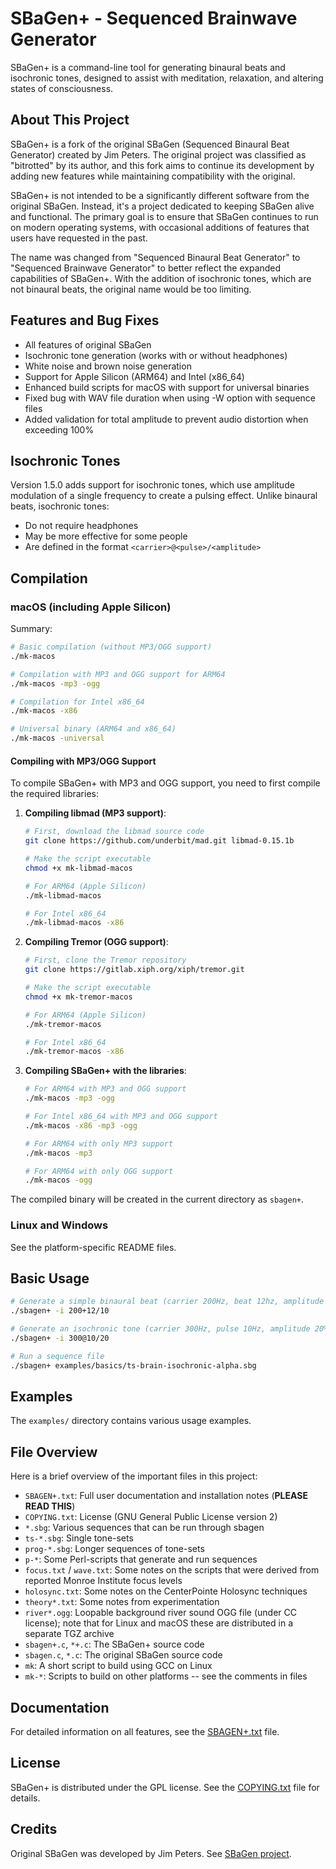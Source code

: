 # SBaGen+ - Sequenced Brainwave Generator

SBaGen+ is a command-line tool for generating binaural beats and isochronic tones, designed to assist with meditation, relaxation, and altering states of consciousness.

## About This Project

SBaGen+ is a fork of the original SBaGen (Sequenced Binaural Beat Generator) created by Jim Peters. The original project was classified as "bitrotted" by its author, and this fork aims to continue its development by adding new features while maintaining compatibility with the original.

SBaGen+ is not intended to be a significantly different software from the original SBaGen. Instead, it's a project dedicated to keeping SBaGen alive and functional. The primary goal is to ensure that SBaGen continues to run on modern operating systems, with occasional additions of features that users have requested in the past.

The name was changed from "Sequenced Binaural Beat Generator" to "Sequenced Brainwave Generator" to better reflect the expanded capabilities of SBaGen+. With the addition of isochronic tones, which are not binaural beats, the original name would be too limiting.

## Features and Bug Fixes

- All features of original SBaGen
- Isochronic tone generation (works with or without headphones)
- White noise and brown noise generation
- Support for Apple Silicon (ARM64) and Intel (x86_64)
- Enhanced build scripts for macOS with support for universal binaries
- Fixed bug with WAV file duration when using -W option with sequence files
- Added validation for total amplitude to prevent audio distortion when exceeding 100%

## Isochronic Tones

Version 1.5.0 adds support for isochronic tones, which use amplitude modulation of a single frequency to create a pulsing effect. Unlike binaural beats, isochronic tones:

- Do not require headphones
- May be more effective for some people
- Are defined in the format `<carrier>@<pulse>/<amplitude>`

## Compilation

### macOS (including Apple Silicon)

Summary:

```bash
# Basic compilation (without MP3/OGG support)
./mk-macos

# Compilation with MP3 and OGG support for ARM64
./mk-macos -mp3 -ogg

# Compilation for Intel x86_64
./mk-macos -x86

# Universal binary (ARM64 and x86_64)
./mk-macos -universal
```

#### Compiling with MP3/OGG Support

To compile SBaGen+ with MP3 and OGG support, you need to first compile the required libraries:

1. **Compiling libmad (MP3 support)**:

   ```bash
   # First, download the libmad source code
   git clone https://github.com/underbit/mad.git libmad-0.15.1b

   # Make the script executable
   chmod +x mk-libmad-macos

   # For ARM64 (Apple Silicon)
   ./mk-libmad-macos

   # For Intel x86_64
   ./mk-libmad-macos -x86
   ```

2. **Compiling Tremor (OGG support)**:

   ```bash
   # First, clone the Tremor repository
   git clone https://gitlab.xiph.org/xiph/tremor.git

   # Make the script executable
   chmod +x mk-tremor-macos

   # For ARM64 (Apple Silicon)
   ./mk-tremor-macos

   # For Intel x86_64
   ./mk-tremor-macos -x86
   ```

3. **Compiling SBaGen+ with the libraries**:

   ```bash
   # For ARM64 with MP3 and OGG support
   ./mk-macos -mp3 -ogg

   # For Intel x86_64 with MP3 and OGG support
   ./mk-macos -x86 -mp3 -ogg

   # For ARM64 with only MP3 support
   ./mk-macos -mp3

   # For ARM64 with only OGG support
   ./mk-macos -ogg
   ```

The compiled binary will be created in the current directory as `sbagen+`.

### Linux and Windows

See the platform-specific README files.

## Basic Usage

```bash
# Generate a simple binaural beat (carrier 200Hz, beat 12hz, amplitude 10%)
./sbagen+ -i 200+12/10

# Generate an isochronic tone (carrier 300Hz, pulse 10Hz, amplitude 20%)
./sbagen+ -i 300@10/20

# Run a sequence file
./sbagen+ examples/basics/ts-brain-isochronic-alpha.sbg
```

## Examples

The `examples/` directory contains various usage examples.

## File Overview

Here is a brief overview of the important files in this project:

- `SBAGEN+.txt`: Full user documentation and installation notes (**PLEASE READ THIS**)
- `COPYING.txt`: License (GNU General Public License version 2)
- `*.sbg`: Various sequences that can be run through sbagen
- `ts-*.sbg`: Single tone-sets
- `prog-*.sbg`: Longer sequences of tone-sets
- `p-*`: Some Perl-scripts that generate and run sequences
- `focus.txt` / `wave.txt`: Some notes on the scripts that were derived from reported Monroe Institute focus levels
- `holosync.txt`: Some notes on the CenterPointe Holosync techniques
- `theory*.txt`: Some notes from experimentation
- `river*.ogg`: Loopable background river sound OGG file (under CC license); note that for Linux and macOS these are distributed in a separate TGZ archive
- `sbagen+.c`, `*+.c`: The SBaGen+ source code
- `sbagen.c`, `*.c`: The original SBaGen source code
- `mk`: A short script to build using GCC on Linux
- `mk-*`: Scripts to build on other platforms -- see the comments in files

## Documentation

For detailed information on all features, see the [SBAGEN+.txt](SBAGEN+.txt) file.

## License

SBaGen+ is distributed under the GPL license. See the [COPYING.txt](COPYING.txt) file for details.

## Credits

Original SBaGen was developed by Jim Peters. See [SBaGen project](https://uazu.net/sbagen/).
